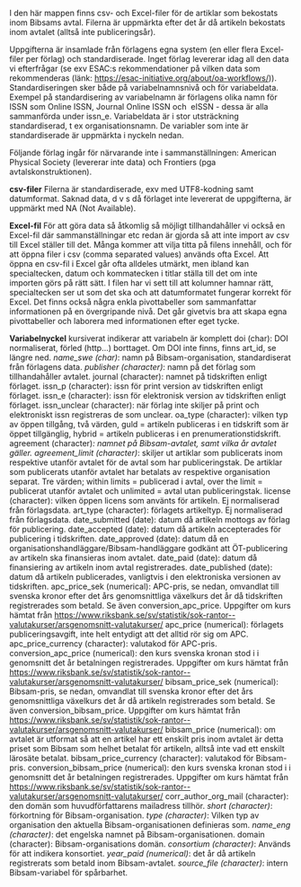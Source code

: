 I den här mappen finns csv- och Excel-filer för de artiklar som bekostats inom Bibsams avtal. Filerna är uppmärkta efter det år då artikeln bekostats inom avtalet (alltså inte publiceringsår).

Uppgifterna är insamlade från förlagens egna system (en eller flera Excel-filer per förlag) och standardiserade. Inget förlag levererar idag all den data vi efterfrågar (se exv ESAC:s rekommendationer på vilken data som rekommenderas (länk: https://esac-initiative.org/about/oa-workflows/)). Standardiseringen sker både på variabelnamnsnivå och för variabeldata. Exempel på standardisering av variabelnamn är förlagens olika namn för ISSN som Online ISSN, Journal Online ISSN och  eISSN - dessa är alla sammanförda under issn_e. Variabeldata är i stor utsträckning standardiserad, t ex organisationsnamn. De variabler som inte är standardiserade är uppmärkta i nyckeln nedan.

Följande förlag ingår för närvarande inte i sammanställningen: American Physical Society (levererar inte data) och Frontiers (pga avtalskonstruktionen).

**csv-filer**
Filerna är standardiserade, exv med UTF8-kodning samt datumformat. Saknad data, d v s då förlaget inte levererat de uppgifterna, är uppmärkt med NA (Not Available).

**Excel-fil**
För att göra data så åtkomlig så möjligt tillhandahåller vi också en Excel-fil där sammanställningar etc redan är gjorda så att inte import av csv till Excel ställer till det. Många kommer att vilja titta på filens innehåll, och för att öppna filer i csv (comma separated values) används ofta Excel. Att öppna en csv-fil i Excel går ofta alldeles utmärkt, men ibland kan specialtecken, datum och kommatecken i titlar ställa till det om inte importen görs på rätt sätt. I filen har vi sett till att kolumner hamnar rätt, specialtecken ser ut som det ska och att datumformatet fungerar korrekt för Excel. Det finns också några enkla pivottabeller som sammanfattar informationen på en övergripande nivå. Det går givetvis bra att skapa egna pivottabeller och laborera med informationen efter eget tycke.

**Variabelnyckel** 
kursiverat indikerar att variabeln är komplett
doi (char): DOI normaliserat, förled (http…) borttaget. Om DOI inte finns, finns art_id, se längre ned.
*name_swe (char)*: namn på Bibsam-organisation, standardiserat från förlagens data.
*publisher (character)*: namn på det förlag som tillhandahåller avtalet.
journal (character): namnet på tidskriften enligt förlaget.
issn_p (character): issn för print version av tidskriften enligt förlaget.
issn_e (character): issn för elektronisk version av tidskriften enligt förlaget.
issn_unclear (character): när förlag inte skiljer på print och elektroniskt issn registreras de som unclear.
oa_type (character): vilken typ av öppen tillgång, två värden, guld = artikeln publiceras i en tidskrift som är öppet tillgänglig, hybrid = artikeln publiceras i en prenumerationstidskrift.
agreement (character)*: namnet på Bibsam-avtalet, samt vilka år avtalet gäller.
agreement_limit (character)*: skiljer ut artiklar som publicerats inom respektive utanför avtalet för de avtal som har publiceringstak. De artiklar som publicerats utanför avtalet har betalats av respektive organisation separat. Tre värden; within limits = publicerad i avtal, over the limit = publicerat utanför avtalet och unlimited = avtal utan publiceringstak.
license (character): vilken öppen licens som använts för artikeln. Ej normaliserad från förlagsdata.
art_type (character): förlagets artikeltyp. Ej normaliserad från förlagsdata.
date_submitted (date): datum då artikeln mottogs av förlag för publicering.
date_accepted (date): datum då artikeln accepterades för publicering i tidskriften.
date_approved (date): datum då en organisationshandläggare/Bibsam-handläggare godkänt att ÖT-publicering av artikeln ska finansieras inom avtalet.
date_paid (date): datum då finansiering av artikeln inom avtal registrerades.
date_published (date): datum då artikeln publicerades, vanligtvis i den elektroniska versionen av tidskriften.
apc_price_sek (numerical): APC-pris, se nedan, omvandlat till svenska kronor efter det års genomsnittliga växelkurs det år då tidskriften registrerades som betald. Se även conversion_apc_price. Uppgifter om kurs hämtat från https://www.riksbank.se/sv/statistik/sok-rantor--valutakurser/arsgenomsnitt-valutakurser/
apc_price (numerical): förlagets publiceringsavgift, inte helt entydigt att det alltid rör sig om APC.
apc_price_currency (character): valutakod för APC-pris.
conversion_apc_price (numerical): den kurs svenska kronan stod i i genomsnitt det år betalningen registrerades. Uppgifter om kurs hämtat från https://www.riksbank.se/sv/statistik/sok-rantor--valutakurser/arsgenomsnitt-valutakurser/
bibsam_price_sek (numerical): Bibsam-pris, se nedan, omvandlat till svenska kronor efter det års genomsnittliga växelkurs det år då artikeln registrerades som betald. Se även conversion_bibsam_price. Uppgifter om kurs hämtat från https://www.riksbank.se/sv/statistik/sok-rantor--valutakurser/arsgenomsnitt-valutakurser/
bibsam_price (numerical): om avtalet är utformat så att en artikel har ett enskilt pris inom avtalet är detta priset som Bibsam som helhet betalat för artikeln, alltså inte vad ett enskilt lärosäte betalat.
bibsam_price_currency (character): valutakod för Bibsam-pris.
conversion_bibsam_price (numerical): den kurs svenska kronan stod i i genomsnitt det år betalningen registrerades. Uppgifter om kurs hämtat från https://www.riksbank.se/sv/statistik/sok-rantor--valutakurser/arsgenomsnitt-valutakurser/
corr_author_org_mail (character): den domän som huvudförfattarens mailadress tillhör.
*short (character)*: förkortning för Bibsam-organisation.
*type (character)*: Vilken typ av organisation den aktuella Bibsam-organisationen definieras som.
*name_eng (character)*: det engelska namnet på Bibsam-organisationen.
domain (character): Bibsam-organisations domän.
*consortium (character)*: Används för att indikera konsortiet.
*year_paid (numerical)*: det år då artikeln registrerats som betald inom Bibsam-avtalet.
*source_file (character)*: intern Bibsam-variabel för spårbarhet.
